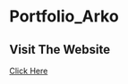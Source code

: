 # Portfolio_Arko

<div> <h2> Visit The Website </h2><a href="https://arko27.github.io/Portfolio_Arko/">Click Here</a>
